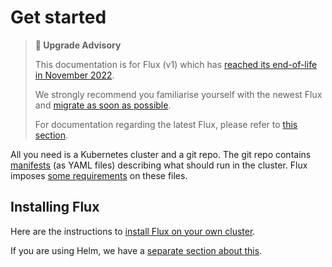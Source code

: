 # Get started

> **🛑 Upgrade Advisory**
>
> This documentation is for Flux (v1) which has [reached its end-of-life in November 2022](https://fluxcd.io/blog/2022/10/september-2022-update/#flux-legacy-v1-retirement-plan).
>
> We strongly recommend you familiarise yourself with the newest Flux and [migrate as soon as possible](https://fluxcd.io/flux/migration/).
>
> For documentation regarding the latest Flux, please refer to [this section](https://fluxcd.io/flux/).

All you need is a Kubernetes cluster and a git repo. The git repo
contains [manifests](https://kubernetes.io/docs/concepts/configuration/overview/)
(as YAML files) describing what should run in the cluster. Flux imposes
[some requirements](requirements.md) on these files.

## Installing Flux

Here are the instructions to [install Flux on your own
cluster](tutorials/get-started.md).

If you are using Helm, we have a [separate section about
this](tutorials/get-started-helm.md).
